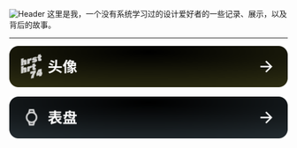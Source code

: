 ![Header](../../public/header_pic/设计.svg)
这里是我，一个没有系统学习过的设计爱好者的一些记录、展示，以及背后的故事。

---

[![Header](../../public/header_pic/头像.svg)](../design/avatar/index.md)

[![Header](../../public/header_pic/表盘.svg)](../design/watchface/index.md)

